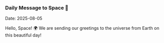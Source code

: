 ### Daily Message to Space 🌌
Date: 2025-08-05

Hello, Space! 🌍 We are sending our greetings to the universe from Earth on this beautiful day!
